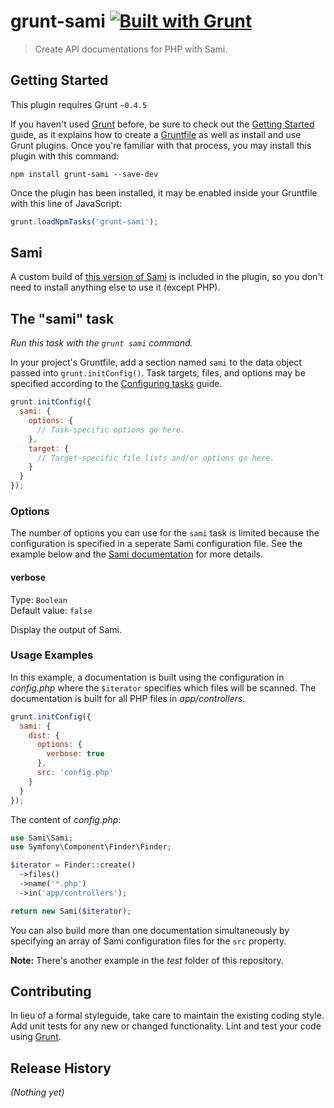 # grunt-sami [![Built with Grunt](https://cdn.gruntjs.com/builtwith.png)](http://gruntjs.com/)

> Create API documentations for PHP with Sami.

## Getting Started
This plugin requires Grunt `~0.4.5`

If you haven't used [Grunt](http://gruntjs.com/) before, be sure to check out the [Getting Started](http://gruntjs.com/getting-started) guide, as it explains how to create a [Gruntfile](http://gruntjs.com/sample-gruntfile) as well as install and use Grunt plugins. Once you're familiar with that process, you may install this plugin with this command:

```shell
npm install grunt-sami --save-dev
```

Once the plugin has been installed, it may be enabled inside your Gruntfile with this line of JavaScript:

```js
grunt.loadNpmTasks('grunt-sami');
```

## Sami
A custom build of [this version of Sami](https://github.com/FriendsOfPHP/Sami/tree/0e70f3316920df58d903de0bf2222e49784c8317) is included in the plugin, so you don't need to install anything else to use it (except PHP).

## The "sami" task
*Run this task with the `grunt sami` command.*

In your project's Gruntfile, add a section named `sami` to the data object passed into `grunt.initConfig()`. Task targets, files, and options may be specified according to the [Configuring tasks](http://gruntjs.com/configuring-tasks) guide.

```js
grunt.initConfig({
  sami: {
    options: {
      // Task-specific options go here.
    },
    target: {
      // Target-specific file lists and/or options go here.
    }
  }
});
```

### Options
The number of options you can use for the `sami` task is limited because the configuration is specified in a seperate Sami configuration file. See the example below and the [Sami documentation](https://github.com/FriendsOfPHP/Sami/blob/master/README.rst) for more details.

#### verbose
Type: `Boolean`  
Default value: `false`

Display the output of Sami.

### Usage Examples
In this example, a documentation is built using the configuration in *config.php* where the `$iterator` specifies which files will be scanned. The documentation is built for all PHP files in *app/controllers*.

```js
grunt.initConfig({
  sami: {
    dist: {
      options: {
        verbose: true
      },
      src: 'config.php'
    }
  }
});
```
The content of *config.php*:

```php
use Sami\Sami;
use Symfony\Component\Finder\Finder;

$iterator = Finder::create()
  ->files()
  ->name('*.php')
  ->in('app/controllers');

return new Sami($iterator);
```

You can also build more than one documentation simultaneously by specifying an array of Sami configuration files for the `src` property.

**Note:** There's another example in the *test* folder of this repository.

## Contributing
In lieu of a formal styleguide, take care to maintain the existing coding style. Add unit tests for any new or changed functionality. Lint and test your code using [Grunt](http://gruntjs.com/).

## Release History
_(Nothing yet)_
